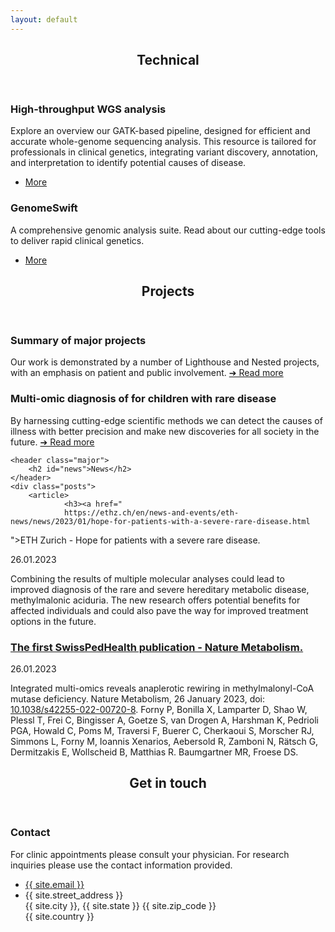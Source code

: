 ```yaml
---
layout: default
---
```


 <!-- <object id="swiss-map" type="image/svg+xml" data="assets/images/swiss_map.svg"></object> -->

<!-- Section Information -->
<section>
	<header class="major">
		<h2>Technical</h2>
	</header>
	<article>
		<!-- <a href="{% link tech_gatk_wgspipeline.md %}" class="image"><img src="assets/images/genomics-research.jpg" alt="" /></a> -->
		<h3>High-throughput WGS analysis</h3>
		<p>
		Explore an overview our GATK-based pipeline, designed for efficient and accurate whole-genome sequencing analysis. This resource is tailored for professionals in clinical genetics, integrating variant discovery, annotation, and interpretation to identify potential causes of disease.		</p>
		<ul class="actions">
		    <li><a href="{% link tech_gatk_wgspipeline.md %}" class="button">More</a></li>
		</ul>
</article>
	<article>
		<!-- <a href="{% link tech_genomeswift.md %}" class="image"><img src="assets/images/logos/genomeswift_20240412.webp" alt="" /></a> -->
		<h3>GenomeSwift</h3>
		<p>
		 A comprehensive genomic analysis suite. Read about our cutting-edge tools to deliver rapid clinical genetics.
		</p>
		<ul class="actions">
		    <li><a href="{% link tech_genomeswift.md %}" class="button">More</a></li>
		</ul>
</article>
	<!-- <div class="posts"> -->
	<!-- 	<article> -->
	<!-- 		<a href="{% link information_patient_involvement.md %}" class="image"><img src="assets/images/kelly-sikkema-fvxG34jv6Gc-unsplash.jpg" alt="" /></a> -->
	<!-- 		<h3>Patient involvement</h3> -->
	<!-- 		<p> -->
	<!-- 		We involve patients in the design and application of our research project to ensure their opinions are included and to better understand their needs and experiences. -->
	<!-- 		</p> -->
	<!-- 		<ul class="actions"> -->
	<!-- 			<li><a href="{% link information_patient_involvement.md %}" class="button">More</a></li> -->
	<!-- 		</ul> -->
	<!-- 	</article> -->
	<!-- 	<article> -->
	<!-- 		<a href="{% link information_personalised_health.md %}" class="image"><img src="assets/images/cdc-y--8fqaK1kY-unsplash.jpg" alt="" /></a> -->
	<!-- 		<h3>Personalised health</h3> -->
	<!-- 		<p> -->
	<!-- 		We tailor treatments based on scientific evidence using genomics, multi-omics, and other forms of analysis to provide personalized health care to our patients. -->
	<!-- 		</p> -->
	<!-- 		<ul class="actions"> -->
	<!-- 			<li><a href="{% link information_personalised_health.md %}" class="button">More</a></li> -->
	<!-- 		</ul> -->
	<!-- 	</article> -->
	<!-- 	<article> -->
	<!-- 		<a href="{% link information_modern_technology.md %}" class="image"><img src="assets/images/national-cancer-institute-rHfsPolwIgk-unsplash.jpg" alt="" /></a> -->
	<!-- 		<h3>Modern technology</h3> -->
	<!-- 		<p> -->
	<!-- 		We rely on modern technology such as DNA analysis, proteomics, statistics, high-performance computing, and medical knowledge interpretation to develop new medical systems. -->
	<!-- 		</p> -->
	<!-- 		<ul class="actions"> -->
	<!-- 			<li><a href="{% link information_modern_technology.md %}" class="button">More</a></li> -->
	<!-- 		</ul> -->
	<!-- 	</article> -->
	<!-- 	<article> -->
	<!-- 		<a href="{% link information_basic_science.md %}" class="image"><img src="assets/images/national-cancer-institute-E9Ucfek-Lp0-unsplash.jpg" alt="" /></a> -->
	<!-- 		<h3>Basic science</h3> -->
	<!-- 		<p> -->
	<!-- 		We focus on basic science research to understand the fundamental mechanisms underlying disease and to develop new diagnostic tools and treatments based on this knowledge. -->
	<!-- 		</p> -->
	<!-- 		<ul class="actions"> -->
	<!-- 			<li><a href="{% link information_basic_science.md %}" class="button">More</a></li> -->
	<!-- 		</ul> -->
	<!-- 	</article> -->
	<!-- 	<article> -->
	<!-- 		<a href="{% link information_cross_collaboration.md %}" class="image"><img src="assets/images/chris-montgomery-smgTvepind4-unsplash.jpg" alt="" /></a> -->
	<!-- 		<h3>Cross collaboration</h3> -->
	<!-- 		<p> -->
	<!-- 		We collaborate between multiple university hospitals and university research groups to combine resources, expertise, and knowledge for cutting-edge medical research. -->
	<!-- 		</p> -->
	<!-- 		<ul class="actions"> -->
	<!-- 			<li><a href="{% link information_cross_collaboration.md %}" class="button">More</a></li> -->
	<!-- 		</ul> -->
	<!-- 	</article> -->
	<!-- 	<article> -->
	<!-- 		<a href="{% link information_how_your_contribution.md %}" class="image"><img src="assets/images/headway-5QgIuuBxKwM-unsplash.jpg" alt="" /></a> -->
	<!-- 		<h3>How your contribution is used</h3> -->
	<!-- 		<p> -->
	<!-- 		Your contribution to our hospital research project will be used to improve how we diagnose patients, make research breakthroughs, and develop new treatments for diseases. -->
	<!-- 		</p> -->
	<!-- 		<ul class="actions"> -->
	<!-- 			<li><a href="{% link information_how_your_contribution.md %}" class="button">More</a></li> -->
	<!-- 		</ul> -->
	<!-- 	</article> -->
	<!-- </div> -->
</section>

<!-- Section Projects -->
<section>
	<header class="major">
		<h2 id="projects">Projects</h2>
	</header>
	<div class="features">
		<article>
			<span class="icon fa-diamond"></span>
			<div class="content">
				<h3>Summary of major projects</h3>
				<p>Our work is demonstrated by a number of Lighthouse and Nested projects, with an emphasis on 
				patient and public involvement.
				<a href="{% link study_overview.md %}"> &#10132; Read more</a>
				</p>
			</div>
		</article>
		<article>
			<span class="icon fa-rocket"></span>
			<div class="content">
				<h3>Multi-omic diagnosis of for children with rare disease</h3>
				<p>By harnessing cutting-edge scientific methods we can detect the causes of illness with better precision and make new discoveries for all society in the future.
				<a href="{% link multi-omic_project.md %}"> &#10132; Read more</a>
				</p>
			</div>
		</article>
		<!-- <article> -->
		<!-- 	<span class="icon fa-paper-plane"></span> -->
		<!-- 	<div class="content"> -->
		<!-- 		<h3>Patient and public involvement</h3> -->
		<!-- 	</div> -->
		<!-- </article> -->
		<!-- <article> -->
		<!-- 	<span class="icon fa-signal"></span> -->
		<!-- 	<div class="content"> -->
		<!-- 		<h3>Basic anthropometric information from all children</h3> -->
		<!-- 	</div> -->
		<!-- </article> -->
		<!-- <article> -->
		<!-- 	<span class="icon fa-life-saver"></span> -->
		<!-- 	<div class="content"> -->
		<!-- 		<h3>Oncology patients</h3> -->
		<!-- 	</div> -->
		<!-- </article> -->
		<!-- <article> -->
		<!-- 	<span class="icon fa-paperclip"></span> -->
		<!-- 	<div class="content"> -->
		<!-- 		<h3>Outpatients with respiratory problems</h3> -->
		<!-- 	</div> -->
		<!-- </article> -->
		<!-- <article> -->
		<!-- 	<span class="icon fa-eyedropper"></span> -->
		<!-- 	<div class="content"> -->
		<!-- 		<h3>Antibiotics use</h3> -->
		<!-- 	</div> -->
		<!-- </article> -->
	</div>
</section>

<!-- Section News--> <section>
	<header class="major">
		<h2 id="news">News</h2>
	</header>
	<div class="posts">
		<article>
				<h3><a href="
				https://ethz.ch/en/news-and-events/eth-news/news/2023/01/hope-for-patients-with-a-severe-rare-disease.html
">ETH Zurich - Hope for patients with a severe rare disease.</a></h3>
				<p>26.01.2023</p>
				<p>Combining the results of multiple molecular analyses could lead to improved diagnosis of the rare and severe hereditary metabolic disease, methylmalonic aciduria. The new research offers potential benefits for affected individuals and could also pave the way for improved treatment options in the future.</p>
		</article>
		<article>
				<h3><a href="
				https://www.nature.com/articles/s42255-022-00720-8
">The first SwissPedHealth publication - Nature Metabolism.</a></h3>
				<p>26.01.2023</p>
				<p>Integrated multi-omics reveals anaplerotic rewiring in methylmalonyl-CoA mutase deficiency. Nature Metabolism, 26 January 2023, doi:
				<a href="https://www.nature.com/articles/s42255-022-00720-8">10.1038/s42255-022-00720-8</a>.
				Forny P, Bonilla X, Lamparter D, Shao W, Plessl T, Frei C, Bingisser A, Goetze S, van Drogen A, Harshman K, Pedrioli PGA, Howald C, Poms M, Traversi F, Buerer C, Cherkaoui S, Morscher RJ, Simmons L, Forny M, Ioannis Xenarios, Aebersold R, Zamboni N, Rätsch G, Dermitzakis E, Wollscheid B, Matthias R. Baumgartner MR, Froese DS.
				</p>
		</article>
	</div>


<!-- <div id="map"> -->
<!--      <object type="image/svg+xml" data="assets/images/Schweizer_Karte_mit_Kantons-_und_Hauptstadtbezeichnungen.svg"></object> -->
<!-- </div> -->


</section>

<!-- Section -->
<section>
<header class="major">
<h2 id="contact">Get in touch</h2>
</header>
<div class="posts">
<article>
  <h3>Contact</h3>
  <p>For clinic appointments please consult your physician. For research inquiries please use the contact information provided. 
  </p>
  <ul class="contact">
    <li class="fa-envelope-o"><a href="#">{{ site.email }}</a></li>
    <!-- <li class="fa-phone">{{ site.phone }}</li> -->
    <li class="fa-home">{{ site.street_address }}<br />
    {{ site.city }}, {{ site.state }} {{ site.zip_code }}<br />
    {{ site.country }}</li>
  </ul>
</article>

<!-- <article> -->
<!-- <h3>SPHN</h3> -->
<!-- <p>SwissPedHealth is part of the Swiss Personalized Health Network (SPHN). --> 
<!-- You can read more about SPHN on their website <a href="https://sphn.ch">sphn.ch</a>.</p> -->

<!-- <h3>PHRT</h3> -->
<!-- <p>SwissPedHealth is part of Personalized Health and Related Technologies (PHRT). --> 
<!-- You can read more about SPHN on their website <a href="https://www.sfa-phrt.ch">sfa-phrt.ch</a>.</p> -->
<!-- </article> -->

</div>
</section>
